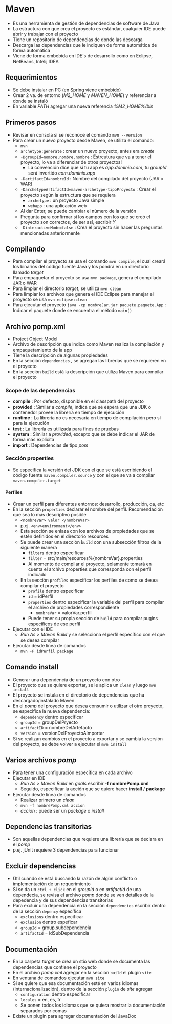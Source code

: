 # Maven
- Es una herramienta de gestión de dependencias de software de Java
- La estructura con que crea el proyecto es estándar, cualquier IDE puede abrir y trabajar con el proyecto
- Tiene un repositorio de dependencias de donde las descarga
- Descarga las dependencias que le indiquen de forma automática de forma automática
- Viene de forma embebida en IDE's de desarrollo como en Eclipse, NetBeans, Intelij IDEA

## Requerimientos
- Se debe instalar en PC (en Spring viene embebido)
- Crear 2 va. de entorno (*M2_HOME* y *MAVEN_HOME*) y referenciar a donde se instaló
- En variable *PATH* agregar una nueva referencia *%M2_HOME%/bin*

## Primeros pasos
- Revisar en consola si se reconoce el comando `mvn --version`
- Para crear un nuevo proyecto desde Maven, se utiliza el comando:
	- `mvn` 
    - `archetype:generate` : crear un nuevo proyecto, antes era *create*
    - `-DgroupId=nombre.nombre.nombre` : Estrcutura que va a tener el proyecto, lo va a diferenciar de otros proyectos!
    	- La convención dice que si tu app es *app.dominio.com*, tu *groupId* será invertido *com.dominio.app*
    - `-DartifactId=nombreId` : Nombre del compilado del proyecto (JAR o WAR)
    - `-DarchetypeArtifactId=maven-archetype-tipoProyecto` : Crear el proyecto según la estructura que se requiera
    	- `archetype` : un proyecto Java simple
        - `webapp` : una aplicación web
    - Al dar Enter, se puede cambiar el número de la versión
    - Pregunta para confirmar si los campos con los que se creó el proyecto son correctos, de ser así, escribir *Y*
    - `-DinteractiveMode=false` : Crea el proyecto sin hacer las preguntas mencionadas anteriormente
    
## Compilando
- Para compilar el proyecto se usa el comando `mvn compile`, el cual creará los binarios del código fuente Java y los pondrá en un directorio llamado *target*
- Para empaquetar el proyecto se usa `mvn package`, genera el compilado JAR o WAR
- Para limpiar el directorio *target*, se utiliza `mvn clean`
- Para limpiar los archivos que genera el IDE Eclipse para manejar el proyecto se usa `mvn eclipse:clean`
- Para ejecutar el proyecto `java -cp nombreJar.jar paquete.paquete.App` : Indicar el paquete donde se encuentra el método `main()`

## Archivo pomp.xml
- Project Object Model
- Archivo de descripción que indica como Maven realiza la compilación y empaquetamiento de la app
- Tiene la descripción de algunas propiedades
- En la sección `dependencies` , se agregan las librerías que se requieren en el proyecto
- En la sección `build` está la descripción que utiliza Maven para compilar el proyecto

### Scope de las dependencias
- **compile** : Por defecto, disponible en el classpath del proyecto
- **provided** : Similar a *compile*, indica que se espera que una JDK o contenedor provee la librería en tiempo de ejecución
- **runtime** : La librería no es necesaria en tiempo de compilación pero sí para la ejecución
- **test** : La librería es utilizada para fines de pruebas
- **system** : Similar a *provided*, excepto que se debe indicar el JAR de forma más explícita
- **import** : Dependencias de tipo *pom*

### Sección properties
- Se especifica la versión del JDK con el que se está escribiendo el código fuente `maven.compiler.source` y con el que se va a compilar `maven.compiler.target`

#### Perfiles
- Crear un perfil para diferentes entornos: desarrollo, producción, qa, etc
- En la sección `properties` declarar el nombre del perfil. Recomendación que sea lo más descriptivo posible
	- `<nombreVar> valor </nombreVar>`
	- p.ej. `<env>environment</env>`
    - Esta sección se enlaza con los archivos de propiedades que se estén definidos en el directorio resources
    - Se puede crear una sección `build` con una subsección filtros de la siguiente manera
    	- `filters` dentro especificar
        - `filter` = src/main/resources%{nombreVar}.properties
        - Al momento de compilar el proyecto, solamente tomará en cuenta el archivo properties que corresponda con el perfil indicado
    - En la sección `profiles` especificar los perfiles de como se desea compilar el proyecto
    	- `profile` dentro especificar
        - `id` = idPerfil
        - `properties` dentro especificar la variable del perfil para compilar el archivo de propiedades correspondiente
        	- `nombreVar` = valorVar.perfil
        - Puede tener su propia sección de `build` para compilar pugins específicos de ese perfil
- Ejecutar con el IDE
	- *Run As* > *Maven Build* y se selecciona el perfil específico con el que se desea compilar
- Ejecutar desde línea de comandos
	- `mvn -P idPerfil package`
	

## Comando install
- Generar una dependencia de un proyecto con otro
- El proyecto que se quiere exportar, se le aplica un `clean` y luego `mvn install`
- El proyecto se instala en el directorio de dependencias que ha descargado/instalado Maven
- En el *pomp* del proyecto que desea consumir o utilizar el otro proyecto, se especifica la nueva dependencia:
	- `dependency` dentro especificar
    - `groupId` = groupDelPryecto
    - `artifactID` = nombreDelArtefacto
    - `version` = versionDelProyectoAImportar
- Si se realizan cambios en el proyecto a exportar y se cambia la versión del proyecto, se debe volver a ejecutar el `mvn install`

## Varios archivos *pomp*
- Para tener una configuración específica en cada archivo
- Ejecutar en IDE
	- *Run As* > *Maven Build* en *goals* escribir **-f nombrePomp.xml**
    - Seguido, especificar la acción que se quiere hacer **install** / **package**
- Ejecutar desde línea de comandos
	- Realizar primero un *clean*
    - `mvn -f nombrePomp.xml accion`
    - *accion* : puede ser un *package* o *install*

## Dependencias transitorias
- Son aquellas dependencias que requiere una librería que se declara en el *pomp*
- p.ej. jUnit requiere 3 dependencias para funcionar

## Excluir dependencias
- Útil cuando se está buscando la razón de algún conflicto o implementación de un requerimiento
- Si se da un `ctrl + click` en el *groupId* o en *artifactId* de una dependecia, se revisa el archivo *pomp* donde se ven detalles de la depedencia y de sus dependencias transitorias
- Para excluir una dependencia en la sección `dependencies` escribir dentro de la sección `depency` específica
	- `exclusions` dentro especificar
    - `exclusion` dentro espeficar
    - `groupId` = group.subdependencia
    - `artifactId` = idSubDependencia

## Documentación
- En la carpeta *target* se crea un stio web donde se documenta las dependencias que contiene el proyecto
- En el archivo *pomp.xml* agregar en la sección `build` el plugin `site`
- En ventana de comandos ejecutar `mvn site`
- Si se quiere que esa documentación esté en varios idiomas (internacionalización), dentro de la sección `plugin` de *site* agregar
	- `configuration` dentro especificar
    - `locales` = en, es, fr
    - Se ponen todos los idiomas que se quiera mostrar la documentación separados por comas
- Existe un plugin para agregar documentación del JavaDoc
